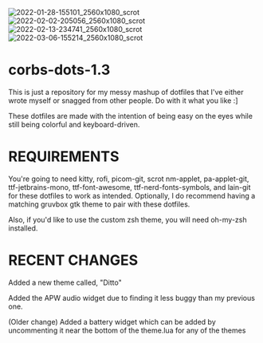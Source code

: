 ![2022-01-28-155101_2560x1080_scrot](https://user-images.githubusercontent.com/98620032/151626838-48b43f48-6210-443a-b71f-83107b188fdf.png)
![2022-02-02-205056_2560x1080_scrot](https://user-images.githubusercontent.com/98620032/152274940-f2c1de88-5fe1-4c1c-8363-2fe6a3d49f66.png)
![2022-02-13-234741_2560x1080_scrot](https://user-images.githubusercontent.com/98620032/153807888-bf5b575f-54c2-4c60-a07d-471cd196e922.png)
![2022-03-06-155214_2560x1080_scrot](https://user-images.githubusercontent.com/98620032/157017391-83b86047-f127-4a2f-b01c-ac105322d467.png)

# corbs-dots-1.3
This is just a repository for my messy mashup of dotfiles that I've either wrote myself or snagged from other people. Do with it what you like :]

These dotfiles are made with the intention of being easy on the eyes while still being colorful and keyboard-driven.

# REQUIREMENTS
You're going to need kitty, rofi, picom-git, scrot nm-applet, pa-applet-git, ttf-jetbrains-mono, ttf-font-awesome, ttf-nerd-fonts-symbols, and lain-git for these dotfiles to work as intended.
Optionally, I do recommend having a matching gruvbox gtk theme to pair with these dotfiles.

Also, if you'd like to use the custom zsh theme, you will need oh-my-zsh installed.

# RECENT CHANGES
Added a new theme called, "Ditto" 

Added the APW audio widget due to finding it less buggy than my previous one.

(Older change) Added a battery widget which can be added by uncommenting it near the bottom of the theme.lua for any of the themes
